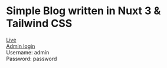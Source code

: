 # Simple Blog written in Nuxt 3 & Tailwind CSS

[Live](https://nuxt-blog-ebubekirgungor.vercel.app)\
[Admin login](https://nuxt-blog-ebubekirgungor.vercel.app/login)\
Username: admin\
Password: password
